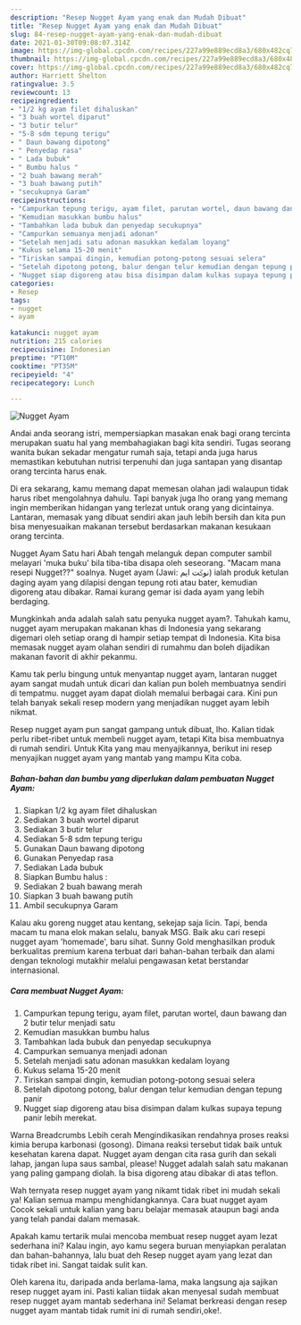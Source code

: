 ```yaml
---
description: "Resep Nugget Ayam yang enak dan Mudah Dibuat"
title: "Resep Nugget Ayam yang enak dan Mudah Dibuat"
slug: 84-resep-nugget-ayam-yang-enak-dan-mudah-dibuat
date: 2021-01-30T09:08:07.314Z
image: https://img-global.cpcdn.com/recipes/227a99e889ecd8a3/680x482cq70/nugget-ayam-foto-resep-utama.jpg
thumbnail: https://img-global.cpcdn.com/recipes/227a99e889ecd8a3/680x482cq70/nugget-ayam-foto-resep-utama.jpg
cover: https://img-global.cpcdn.com/recipes/227a99e889ecd8a3/680x482cq70/nugget-ayam-foto-resep-utama.jpg
author: Harriett Shelton
ratingvalue: 3.5
reviewcount: 13
recipeingredient:
- "1/2 kg ayam filet dihaluskan"
- "3 buah wortel diparut"
- "3 butir telur"
- "5-8 sdm tepung terigu"
- " Daun bawang dipotong"
- " Penyedap rasa"
- " Lada bubuk"
- " Bumbu halus "
- "2 buah bawang merah"
- "3 buah bawang putih"
- "secukupnya Garam"
recipeinstructions:
- "Campurkan tepung terigu, ayam filet, parutan wortel, daun bawang dan 2 butir telur menjadi satu"
- "Kemudian masukkan bumbu halus"
- "Tambahkan lada bubuk dan penyedap secukupnya"
- "Campurkan semuanya menjadi adonan"
- "Setelah menjadi satu adonan masukkan kedalam loyang"
- "Kukus selama 15-20 menit"
- "Tiriskan sampai dingin, kemudian potong-potong sesuai selera"
- "Setelah dipotong potong, balur dengan telur kemudian dengan tepung panir"
- "Nugget siap digoreng atau bisa disimpan dalam kulkas supaya tepung panir lebih merekat."
categories:
- Resep
tags:
- nugget
- ayam

katakunci: nugget ayam 
nutrition: 215 calories
recipecuisine: Indonesian
preptime: "PT10M"
cooktime: "PT35M"
recipeyield: "4"
recipecategory: Lunch

---
```



![Nugget Ayam](https://img-global.cpcdn.com/recipes/227a99e889ecd8a3/680x482cq70/nugget-ayam-foto-resep-utama.jpg)

Andai anda seorang istri, mempersiapkan masakan enak bagi orang tercinta merupakan suatu hal yang membahagiakan bagi kita sendiri. Tugas seorang  wanita bukan sekadar mengatur rumah saja, tetapi anda juga harus memastikan kebutuhan nutrisi terpenuhi dan juga santapan yang disantap orang tercinta harus enak.

Di era  sekarang, kamu memang dapat memesan olahan jadi walaupun tidak harus ribet mengolahnya dahulu. Tapi banyak juga lho orang yang memang ingin memberikan hidangan yang terlezat untuk orang yang dicintainya. Lantaran, memasak yang dibuat sendiri akan jauh lebih bersih dan kita pun bisa menyesuaikan makanan tersebut berdasarkan makanan kesukaan orang tercinta. 

Nugget Ayam Satu hari Abah tengah melanguk depan computer sambil melayari &#39;muka buku&#39; bila tiba-tiba disapa oleh seseorang. &#34;Macam mana resepi Nugget??&#34; soalnya. Nuget ayam (Jawi: ‏نوݢت ايم‎‎) ialah produk ketulan daging ayam yang dilapisi dengan tepung roti atau bater, kemudian digoreng atau dibakar. Ramai kurang gemar isi dada ayam yang lebih berdaging.

Mungkinkah anda adalah salah satu penyuka nugget ayam?. Tahukah kamu, nugget ayam merupakan makanan khas di Indonesia yang sekarang digemari oleh setiap orang di hampir setiap tempat di Indonesia. Kita bisa memasak nugget ayam olahan sendiri di rumahmu dan boleh dijadikan makanan favorit di akhir pekanmu.

Kamu tak perlu bingung untuk menyantap nugget ayam, lantaran nugget ayam sangat mudah untuk dicari dan kalian pun boleh membuatnya sendiri di tempatmu. nugget ayam dapat diolah memalui berbagai cara. Kini pun telah banyak sekali resep modern yang menjadikan nugget ayam lebih nikmat.

Resep nugget ayam pun sangat gampang untuk dibuat, lho. Kalian tidak perlu ribet-ribet untuk membeli nugget ayam, tetapi Kita bisa membuatnya di rumah sendiri. Untuk Kita yang mau menyajikannya, berikut ini resep menyajikan nugget ayam yang mantab yang mampu Kita coba.

<!--inarticleads1-->

##### Bahan-bahan dan bumbu yang diperlukan dalam pembuatan Nugget Ayam:

1. Siapkan 1/2 kg ayam filet dihaluskan
1. Sediakan 3 buah wortel diparut
1. Sediakan 3 butir telur
1. Sediakan 5-8 sdm tepung terigu
1. Gunakan  Daun bawang dipotong
1. Gunakan  Penyedap rasa
1. Sediakan  Lada bubuk
1. Siapkan  Bumbu halus :
1. Sediakan 2 buah bawang merah
1. Siapkan 3 buah bawang putih
1. Ambil secukupnya Garam


Kalau aku goreng nugget atau kentang, sekejap saja licin. Tapi, benda macam tu mana elok makan selalu, banyak MSG. Baik aku cari resepi nugget ayam &#39;homemade&#39;, baru sihat. Sunny Gold menghasilkan produk berkualitas premium karena terbuat dari bahan-bahan terbaik dan alami dengan teknologi mutakhir melalui pengawasan ketat berstandar internasional. 

<!--inarticleads2-->

##### Cara membuat Nugget Ayam:

1. Campurkan tepung terigu, ayam filet, parutan wortel, daun bawang dan 2 butir telur menjadi satu
1. Kemudian masukkan bumbu halus
1. Tambahkan lada bubuk dan penyedap secukupnya
1. Campurkan semuanya menjadi adonan
1. Setelah menjadi satu adonan masukkan kedalam loyang
1. Kukus selama 15-20 menit
1. Tiriskan sampai dingin, kemudian potong-potong sesuai selera
1. Setelah dipotong potong, balur dengan telur kemudian dengan tepung panir
1. Nugget siap digoreng atau bisa disimpan dalam kulkas supaya tepung panir lebih merekat.


Warna Breadcrumbs Lebih cerah Mengindikasikan rendahnya proses reaksi kimia berupa karbonasi (gosong). Dimana reaksi tersebut tidak baik untuk kesehatan karena dapat. Nugget ayam dengan cita rasa gurih dan sekali lahap, jangan lupa saus sambal, please! Nugget adalah salah satu makanan yang paling gampang diolah. Ia bisa digoreng atau dibakar di atas teflon. 

Wah ternyata resep nugget ayam yang nikamt tidak ribet ini mudah sekali ya! Kalian semua mampu menghidangkannya. Cara buat nugget ayam Cocok sekali untuk kalian yang baru belajar memasak ataupun bagi anda yang telah pandai dalam memasak.

Apakah kamu tertarik mulai mencoba membuat resep nugget ayam lezat sederhana ini? Kalau ingin, ayo kamu segera buruan menyiapkan peralatan dan bahan-bahannya, lalu buat deh Resep nugget ayam yang lezat dan tidak ribet ini. Sangat taidak sulit kan. 

Oleh karena itu, daripada anda berlama-lama, maka langsung aja sajikan resep nugget ayam ini. Pasti kalian tiidak akan menyesal sudah membuat resep nugget ayam mantab sederhana ini! Selamat berkreasi dengan resep nugget ayam mantab tidak rumit ini di rumah sendiri,oke!.


